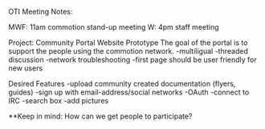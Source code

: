 OTI Meeting Notes:

MWF: 11am commotion stand-up meeting
W: 4pm staff meeting

Project: Community Portal Website Prototype
The goal of the portal is to support the people using the commotion network.
	-multiligual
	-threaded discussion
	-network troubleshooting
	-first page should be user friendly for new users
	

Desired Features
	-upload community created documentation (flyers, guides)
	-sign up with email-address/social networks
	-OAuth
	-connect to IRC
	-search box
	-add pictures


**Keep in mind: How can we get people to participate? 
